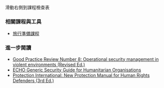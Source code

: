 [Title]: # (現在怎樣?)
[Order]: # (4)

滑動右側到課程檢查表

### 相關課程與工具
* [旅行準備課程](umbrella://lesson/preparation)

### 進一步閱讀

* [Good Practice Review Number 8: Operational security management in violent environments (Revised Ed.)](https://www.odihpn.org/download/gpr_8_revised2pdf)
* [ECHO Generic Security Guide for Humanitarian Organisations](https://www.google.co.uk/url?sa=t&rct=j&q=&esrc=s&source=web&cd=1&cad=rja&uact=8&ved=0CCEQFjAA&url=http%3A%2F%2Fec.europa.eu%2Fecho%2Ffiles%2Fevaluation%2Fwatsan2005%2Fannex_files%2FECHO%2FECHO12%20-%20echo_generic_security_guide_en.doc&ei=kLxAVc6LOILuUP2SgbAE&usg=AFQjCNEXEOcbLeV24f3WolHmDwLq7KJzlQ&sig2=hbnI7wfdrGIHS7mmikBRWA)
* [Protection International: New Protection Manual for Human Rights Defenders (3rd Ed.)](http://protectioninternational.org/publication/new-protection-manual-for-human-rights-defenders-3rd-edition/)